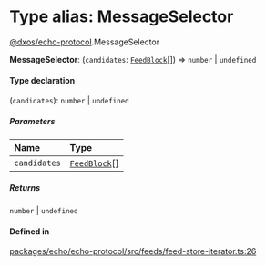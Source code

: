 # Type alias: MessageSelector

[@dxos/echo-protocol](../modules/dxos_echo_protocol.md).MessageSelector

 **MessageSelector**: (`candidates`: [`FeedBlock`](dxos_echo_protocol.FeedBlock.md)[]) => `number` \| `undefined`

#### Type declaration

(`candidates`): `number` \| `undefined`

##### Parameters

| Name | Type |
| :------ | :------ |
| `candidates` | [`FeedBlock`](dxos_echo_protocol.FeedBlock.md)[] |

##### Returns

`number` \| `undefined`

#### Defined in

[packages/echo/echo-protocol/src/feeds/feed-store-iterator.ts:26](https://github.com/dxos/dxos/blob/db8188dae/packages/echo/echo-protocol/src/feeds/feed-store-iterator.ts#L26)

